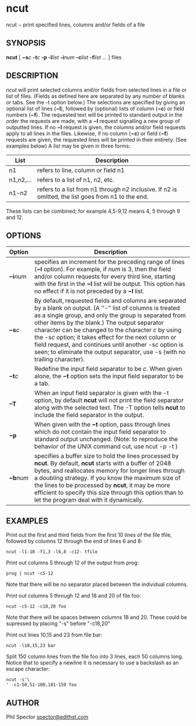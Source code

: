 ncut
====

ncut − print specified lines, columns and/or fields of a file

SYNOPSIS
--------

**ncut** \[ **−s***c* **-t***c* **-p -l***list* **-i***num* **-c***list*
**-f***list* ... \] files

DESCRIPTION
-----------

*ncut* will print selected columns and/or fields from selected lines in
a file or list of files. (Fields as defined here are separated by any
number of blanks or tabs. See the -t option below.) The selections are
specified by giving an optional list of lines (**−l**), followed by
(optional) lists of column (**−c**) or field numbers (**−f**). The
requested text will be printed to standard output in the order the
requests are made, with a **−l** request signalling a new group of
outputted lines. If no **−l** request is given, the columns and/or field
requests apply to all lines in the files. Likewise, if no column
(**−c**) or field (**−f**) requests are given, the requested lines will
be printed in their entirety. (See examples below) A *list* may be given
in three forms:

List      | Description
--------- | -----------
n1        | refers to line, column or field n1
n1,n2,... | refers to a list of n1, n2, etc.
n1-n2     | refers to a list from n1 through n2 inclusive. If n2 is omitted, the list goes from n1 to the end.


These lists can be combined; for example 4,5-9,12 means 4, 5 through 9
and 12.

OPTIONS
-------
 Option             | Description
------------------- | -----------
 **−i***num*        | specifies an increment for the preceding range of lines (**−l** option). For example, if *num* is 3, then the field and/or column requests for every third line, starting with the first in the **−l** list will be output. This option has no effect if it is not preceded by a **−l** list.
 **−s***c*          | By default, requested fields and columns are separated by a blank on output. (A ’’-’’ list of columns is treated as a single group, and only the group is separated from other items by the blank.) The output separator character can be changed to the character *c* by using the -s*c* option; it takes effect for the next column or field request, and continues until another -s*c* option is seen; to eliminate the output separator, use -s (with no trailing character).
 **−t***c*          | Redefine the input field separator to be *c*. When given alone, the **−t** option sets the input field separator to be a tab.
 **−T**             | When an input field separator is given with the -t option, by default **ncut** will not print the field separator along with the selected text. The -T option tells **ncut** to include the field separator in the output.
 **−p**             | When given with the **−t** option, pass through lines which do not contain the input field separator to standard output unchanged. (Note: to reproduce the behavior of the UNIX command cut, use ncut -p -t )   |
 **−b***num*        | specifies a buffer size to hold the lines processed by **ncut**. By default, **ncut** starts with a buffer of 2048 bytes, and reallocates memory for longer lines through a doubling strategy. If you know the maximum size of the lines to be processed by **ncut**, it may be more efficient to specify this size through this option than to let the program deal with it dynamically.       |

EXAMPLES
--------

Print out the first and third fields from the first 10 lines of the file
tfile, followed by columns 12 through the end of lines 6 and 8:

`ncut -l1-10 -f1,3 -l6,8 -c12- tfile`

Print out columns 5 through 12 of the output from prog:

`prog | ncut -c5-12`

Note that there will be no separator placed between the individual
columns.

Print out columns 5 through 12 and 18 and 20 of file foo:

`ncut -c5-12 -c18,20 foo`

Note that there will be spaces between columns 18 and 20. These could be
supressed by placing "-s" before "-c18,20"

Print out lines 10,15 and 23 from file bar:

`ncut -l10,15,23 bar`

Split 150 column lines from the file foo into 3 lines, each 50 columns
long. Notice that to specify a newline it is necessary to use a
backslash as an escape character:

```
ncut -s'\
' -c1-50,51-100,101-150 foo
```

AUTHOR
------

Phil Spector <spector@edithst.com>
